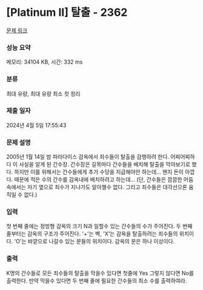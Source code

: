 # [Platinum II] 탈출 - 2362 

[문제 링크](https://www.acmicpc.net/problem/2362) 

### 성능 요약

메모리: 34104 KB, 시간: 332 ms

### 분류

최대 유량, 최대 유량 최소 컷 정리

### 제출 일자

2024년 4월 5일 17:55:43

### 문제 설명

<p>2005년 1월 14일 밤 파라다이스 감옥에서 죄수들이 탈출을 감행하려 한다. 어찌어찌하다 이 사실을 알게 된 간수장. 간수장은 길목마다 간수들을 배치해 탈출을 막아보기로 했다. 하지만 이를 위해서는 간수들에게 추가 수당을 지급해야만 하는데... 왠지 돈이 아깝다. 때문에 적은 수의 간수를 감옥내에 배치하려고 하는데... (단, 간수들은 깜깜한 어둠속에서는 자기 옆으로 죄수가 지나가도 알아챌수 없다. 그리고 죄수들은 대각선으론 움직일 수 없다.)</p>

### 입력 

 <p>첫 번째 줄에는 정방형 감옥의 크기 N과 일할수 있는 간수들의 수가 주어진다. 두 번째 줄부터는 감옥의 구조가 주어진다. '+'는 벽, 'X'는 감옥을 탈출하려는 죄수들의 위치이다. 'O'는 바깥으로 나갈수 있는 문들의 위치이다. 감옥의 문은 하나 이상이다.</p>

### 출력 

 <p>K명의 간수들로 모든 죄수들의 탈출을 막을수 있다면 첫줄에 Yes 그렇지 않다면 No를 출력한다. 만약 막을수 있다면 두 번째 줄에 필요한 간수들의 최소 수를 출력하여라.</p>

